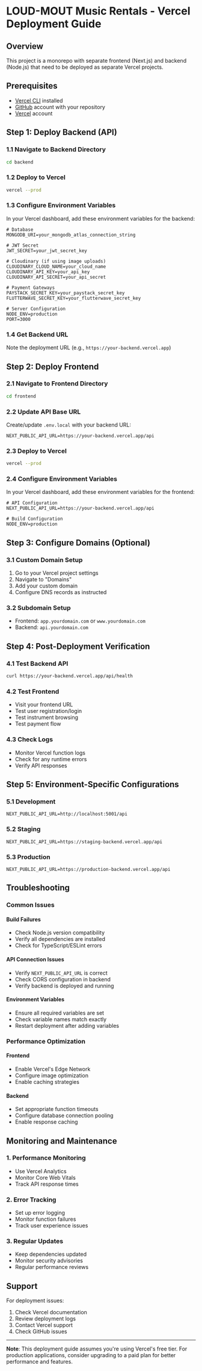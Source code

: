 # LOUD-MOUT Music Rentals - Vercel Deployment Guide

## Overview
This project is a monorepo with separate frontend (Next.js) and backend (Node.js) that need to be deployed as separate Vercel projects.

## Prerequisites
- [Vercel CLI](https://vercel.com/cli) installed
- [GitHub](https://github.com) account with your repository
- [Vercel](https://vercel.com) account

## Step 1: Deploy Backend (API)

### 1.1 Navigate to Backend Directory
```bash
cd backend
```

### 1.2 Deploy to Vercel
```bash
vercel --prod
```

### 1.3 Configure Environment Variables
In your Vercel dashboard, add these environment variables for the backend:

```env
# Database
MONGODB_URI=your_mongodb_atlas_connection_string

# JWT Secret
JWT_SECRET=your_jwt_secret_key

# Cloudinary (if using image uploads)
CLOUDINARY_CLOUD_NAME=your_cloud_name
CLOUDINARY_API_KEY=your_api_key
CLOUDINARY_API_SECRET=your_api_secret

# Payment Gateways
PAYSTACK_SECRET_KEY=your_paystack_secret_key
FLUTTERWAVE_SECRET_KEY=your_flutterwave_secret_key

# Server Configuration
NODE_ENV=production
PORT=3000
```

### 1.4 Get Backend URL
Note the deployment URL (e.g., `https://your-backend.vercel.app`)

## Step 2: Deploy Frontend

### 2.1 Navigate to Frontend Directory
```bash
cd frontend
```

### 2.2 Update API Base URL
Create/update `.env.local` with your backend URL:

```env
NEXT_PUBLIC_API_URL=https://your-backend.vercel.app/api
```

### 2.3 Deploy to Vercel
```bash
vercel --prod
```

### 2.4 Configure Environment Variables
In your Vercel dashboard, add these environment variables for the frontend:

```env
# API Configuration
NEXT_PUBLIC_API_URL=https://your-backend.vercel.app/api

# Build Configuration
NODE_ENV=production
```

## Step 3: Configure Domains (Optional)

### 3.1 Custom Domain Setup
1. Go to your Vercel project settings
2. Navigate to "Domains"
3. Add your custom domain
4. Configure DNS records as instructed

### 3.2 Subdomain Setup
- Frontend: `app.yourdomain.com` or `www.yourdomain.com`
- Backend: `api.yourdomain.com`

## Step 4: Post-Deployment Verification

### 4.1 Test Backend API
```bash
curl https://your-backend.vercel.app/api/health
```

### 4.2 Test Frontend
- Visit your frontend URL
- Test user registration/login
- Test instrument browsing
- Test payment flow

### 4.3 Check Logs
- Monitor Vercel function logs
- Check for any runtime errors
- Verify API responses

## Step 5: Environment-Specific Configurations

### 5.1 Development
```env
NEXT_PUBLIC_API_URL=http://localhost:5001/api
```

### 5.2 Staging
```env
NEXT_PUBLIC_API_URL=https://staging-backend.vercel.app/api
```

### 5.3 Production
```env
NEXT_PUBLIC_API_URL=https://production-backend.vercel.app/api
```

## Troubleshooting

### Common Issues

#### Build Failures
- Check Node.js version compatibility
- Verify all dependencies are installed
- Check for TypeScript/ESLint errors

#### API Connection Issues
- Verify `NEXT_PUBLIC_API_URL` is correct
- Check CORS configuration in backend
- Verify backend is deployed and running

#### Environment Variables
- Ensure all required variables are set
- Check variable names match exactly
- Restart deployment after adding variables

### Performance Optimization

#### Frontend
- Enable Vercel's Edge Network
- Configure image optimization
- Enable caching strategies

#### Backend
- Set appropriate function timeouts
- Configure database connection pooling
- Enable response caching

## Monitoring and Maintenance

### 1. Performance Monitoring
- Use Vercel Analytics
- Monitor Core Web Vitals
- Track API response times

### 2. Error Tracking
- Set up error logging
- Monitor function failures
- Track user experience issues

### 3. Regular Updates
- Keep dependencies updated
- Monitor security advisories
- Regular performance reviews

## Support

For deployment issues:
1. Check Vercel documentation
2. Review deployment logs
3. Contact Vercel support
4. Check GitHub issues

---

**Note**: This deployment guide assumes you're using Vercel's free tier. For production applications, consider upgrading to a paid plan for better performance and features.

